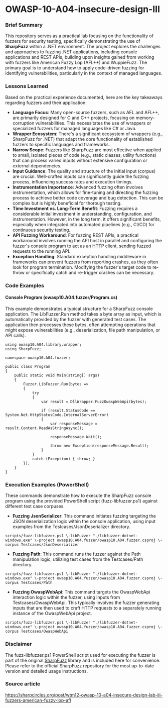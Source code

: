 # OWASP-10-A04-insecure-design-III

### **Brief Summary**

This repository serves as a practical lab focusing on the functionality of fuzzers for security testing, specifically demonstrating the use of **SharpFuzz** within a .NET environment. The project explores the challenges and approaches to fuzzing .NET applications, including console applications and REST APIs, building upon insights gained from working with fuzzers like American Fuzzy Lop (AFL++) and WuppieFuzz. The primary goal is to understand how to apply code-driven fuzzing for identifying vulnerabilities, particularly in the context of managed languages.

### **Lessons Learned**

Based on the practical experience documented, here are the key takeaways regarding fuzzers and their application:

* **Language Focus**: Many open-source fuzzers, such as AFL and AFL++, are primarily designed for C and C++ projects, focusing on memory-corruption vulnerabilities. This necessitates the use of wrappers or specialized fuzzers for managed languages like C\# or Java.  
* **Wrapper Ecosystem**: There's a significant ecosystem of wrappers (e.g., SharpFuzz for .NET) that adapt the core functionality of established fuzzers to specific languages and frameworks.  
* **Narrow Scope**: Fuzzers like SharpFuzz are most effective when applied to small, isolated pieces of code (e.g., static classes, utility functions) that can process varied inputs without extensive configuration or external dependencies.  
* **Input Guidance**: The quality and structure of the initial input (corpus) are crucial. Well-crafted inputs can significantly guide the fuzzing process, influencing success rates and execution timings.  
* **Instrumentation Importance**: Advanced fuzzing often involves instrumentation, which allows for fine-tuning and directing the fuzzing process to achieve better code coverage and bug detection. This can be complex but is highly beneficial for thorough testing.  
* **Time Investment vs. Long-Term Benefit**: Fuzzing requires a considerable initial investment in understanding, configuration, and instrumentation. However, in the long term, it offers significant benefits, especially when integrated into automated pipelines (e.g., CI/CD) for continuous security testing.  
* **API Fuzzing Workaround**: For fuzzing REST APIs, a practical workaround involves running the API host in parallel and configuring the fuzzer's console program to act as an HTTP client, sending fuzzed requests to the running API.  
* **Exception Handling**: Standard exception handling middleware in frameworks can prevent fuzzers from reporting crashes, as they often look for program termination. Modifying the fuzzer's target code to re-throw or specifically catch and re-trigger crashes can be necessary.

### **Code Examples**

#### **Console Program (owasp10.A04.fuzzer/Program.cs)**

This example demonstrates a typical structure for a SharpFuzz console application. The LibFuzzer.Run method takes a byte array as input, which is automatically provided by the fuzzer with generated test cases. The application then processes these bytes, often attempting operations that might expose vulnerabilities (e.g., deserialization, file path manipulation, or API calls).

```
using owasp10.A04.library.wrapper;
using SharpFuzz;

namespace owasp10.A04.fuzzer;

public class Program
{
    public static void Main(string[] args)
    {
        Fuzzer.LibFuzzer.Run(bytes =>
        {
            try
            {
                var result = DllWrapper.FuzzOwaspWebApi(bytes);

                if (result.StatusCode == System.Net.HttpStatusCode.InternalServerError)
                {
                    var responseMessage = result.Content.ReadAsStringAsync();

                    responseMessage.Wait();

                    throw new Exception(responseMessage.Result);
                }
            }
            catch (Exception) { throw; }
        });
    }
}
```

### **Execution Examples (PowerShell)**

These commands demonstrate how to execute the SharpFuzz console program using the provided PowerShell script (fuzz-libfuzzer.ps1) against different test case corpuses.

* **Fuzzing JsonSerializer**: This command initiates fuzzing targeting the JSON deserialization logic within the console application, using input examples from the Testcases/JsonDeserializer directory.
  
```scripts/fuzz-libfuzzer.ps1 \-libFuzzer "./libfuzzer-dotnet-windows.exe" \-project owasp10.A04.fuzzer/owasp10.A04.fuzzer.csproj \-corpus Testcases/JsonDeserializer```

* **Fuzzing Path**: This command runs the fuzzer against the Path manipulation logic, utilizing test cases from the Testcases/Path directory.  

```scripts/fuzz-libfuzzer.ps1 \-libFuzzer "./libfuzzer-dotnet-windows.exe" \-project owasp10.A04.fuzzer/owasp10.A04.fuzzer.csproj \-corpus Testcases/Path```

* **Fuzzing OwaspWebApi**: This command targets the OwaspWebApi interaction logic within the fuzzer, using inputs from Testcases/OwaspWebApi. This typically involves the fuzzer generating inputs that are then used to craft HTTP requests to a separately running instance of the OwaspWebApi project.  

```scripts/fuzz-libfuzzer.ps1 \-libFuzzer "./libfuzzer-dotnet-windows.exe" \-project owasp10.A04.fuzzer/owasp10.A04.fuzzer.csproj \-corpus Testcases/OwaspWebApi```

### **Disclaimer**

The fuzz-libfuzzer.ps1 PowerShell script used for executing the fuzzer is part of the original [SharpFuzz](https://github.com/Metalnem/sharpfuzz) library and is included here for convenience. Please refer to the official SharpFuzz repository for the most up-to-date version and detailed usage instructions.

### **Source article**

https://sharpcircles.org/post/wtm12-owasp-10-a04-insecure-design-lab-iii-fuzzers-american-fuzzy-lop-afl
